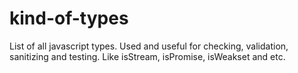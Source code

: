 # kind-of-types
List of all javascript types. Used and useful for checking, validation, sanitizing and testing. Like isStream, isPromise, isWeakset and etc.
